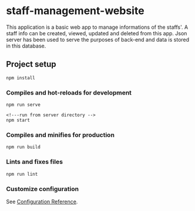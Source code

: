 # staff-management-website
This application is a basic web app to manage informations of the staffs'. A staff info can be created, viewed, updated and deleted from this app. Json server has been used to serve the purposes of back-end and data is stored in this database.  

## Project setup
```
npm install
```

### Compiles and hot-reloads for development
```
npm run serve

<!---run from server directory --> 
npm start   
```

### Compiles and minifies for production
```
npm run build
```

### Lints and fixes files
```
npm run lint
```

### Customize configuration
See [Configuration Reference](https://cli.vuejs.org/config/).
